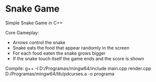 # Snake Game

Simple Snake Game in C++

Core Gameplay:
* Arrows control the snake
* Snake eats the food that appear randomly in the screen
* For each food eaten the snake grows bigger
* If the snake touch itself the game ends and the score is shown







Compile:
g++ -I D:/Programas/mingw64/include main.cpp render.cpp D:/Programas/mingw64/lib/pdcurses.a -o programa
